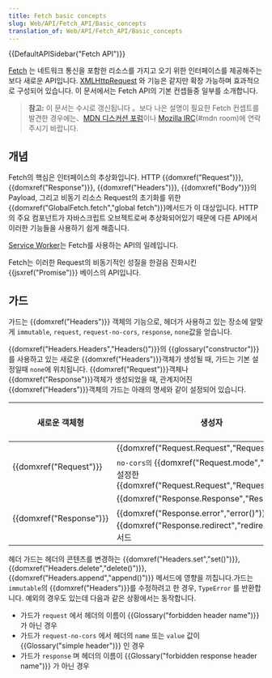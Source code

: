 ```yaml
---
title: Fetch basic concepts
slug: Web/API/Fetch_API/Basic_concepts
translation_of: Web/API/Fetch_API/Basic_concepts
---
```

{{DefaultAPISidebar("Fetch API")}}

[Fetch](/ko/docs/Web/API/Fetch_API) 는 네트워크 통신을 포함한 리소스를 가지고 오기 위한 인터페이스를 제공해주는 보다 새로운 API입니다. [XMLHttpRequest](/ko/docs/Web/API/XMLHttpRequest) 와 기능은 같지만 확장 가능하며 효과적으로 구성되어 있습니다. 이 문서에서는 Fetch API의 기본 컨셉들중 일부를 소개합니다.

> **참고:** 이 문서는 수시로 갱신됩니다 。보다 나은 설명이 필요한 Fetch 컨셉트를 발견한 경우에는、[MDN 디스커션 포럼](https://discourse.mozilla-community.org/c/mdn)이나 [Mozilla IRC](https://wiki.mozilla.org/IRC)(#mdn room)에 연락주시기 바랍니다.

## 개념

Fetch의 핵심은 인터페이스의 추상화입니다. HTTP {{domxref("Request")}}, {{domxref("Response")}}, {{domxref("Headers")}}, {{domxref("Body")}}의 Payload, 그리고 비동기 리소스 Request의 초기화를 위한{{domxref("GlobalFetch.fetch","global fetch")}}메서드가 이 대상입니다. HTTP의 주요 컴포넌트가 자바스크립트 오브젝트로써 추상화되어있기 때문에 다른 API에서 이러한 기능들을 사용하기 쉽게 해줍니다.

[Service Worker](/ko/docs/Web/API/ServiceWorker_API)는 Fetch를 사용하는 API의 일례입니다.

Fetch는 이러한 Request의 비동기적인 성질을 한걸음 진화시킨 {{jsxref("Promise")}} 베이스의 API입니다.

## 가드

가드는 {{domxref("Headers")}} 객체의 기능으로, 헤더가 사용하고 있는 장소에 알맞게 `immutable`, `request`, `request-no-cors`, `response`, `none`값을 얻습니다.

{{domxref("Headers.Headers","Headers()")}}의 {{glossary("constructor")}}를 사용하고 있는 새로운 {{domxref("Headers")}}객체가 생성될 때, 가드는 기본 설정일때 `none`에 위치됩니다. {{domxref("Request")}}객체나 {{domxref("Response")}}객체가 생성되었을 때, 관계지어진 {{domxref("Headers")}}객체의 가드는 아래의 명세와 같이 설정되어 있습니다.

<table class="standard-table">
  <thead>
    <tr>
      <th scope="row">새로운 객체형</th>
      <th scope="col">생성자</th>
      <th scope="col">관계한{{domxref("Headers")}} 객체 가드의 설정</th>
    </tr>
  </thead>
  <tbody>
    <tr>
      <td rowspan="2">{{domxref("Request")}}</td>
      <td>{{domxref("Request.Request","Request()")}}</td>
      <td><code>request</code></td>
    </tr>
    <tr>
      <td>
        <code>no-cors의</code> {{domxref("Request.mode","mode")}}를
        설정한 {{domxref("Request.Request","Request()")}}
      </td>
      <td><code>request-no-cors</code></td>
    </tr>
    <tr>
      <td rowspan="2">{{domxref("Response")}}</td>
      <td>{{domxref("Response.Response","Response()")}}</td>
      <td><code>response</code></td>
    </tr>
    <tr>
      <td>
        {{domxref("Response.error","error()")}}메서드나
        {{domxref("Response.redirect","redirect()")}} 메서드
      </td>
      <td><code>immutable</code></td>
    </tr>
  </tbody>
</table>

헤더 가드는 헤더의 콘텐츠를 변경하는 {{domxref("Headers.set","set()")}}, {{domxref("Headers.delete","delete()")}}, {{domxref("Headers.append","append()")}} 메서드에 영향을 끼칩니다.가드는 `immutable`의 {{domxref("Headers")}}를 수정하려고 한 경우, `TypeError` 를 반환합니다. 예외의 경우도 있는데 다음과 같은 상황에서는 동작합니다.

- 가드가 `request` 에서 헤더의 이름이 {{Glossary("forbidden header name")}} 가 아닌 경우
- 가드가 `request-no-cors` 에서 헤더의 `name` 또는 `value` 값이 {{Glossary("simple header")}} 인 경우
- 가드가 `response` 며 헤더의 이름이 {{Glossary("forbidden response header name")}} 가 아닌 경우
